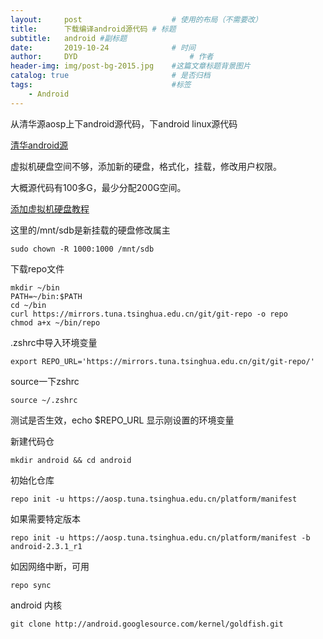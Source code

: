 ```yaml
---
layout:     post   				    # 使用的布局（不需要改）
title:      下载编译android源代码 # 标题
subtitle:   android #副标题
date:       2019-10-24 				# 时间
author:     DYD 						# 作者
header-img: img/post-bg-2015.jpg 	#这篇文章标题背景图片
catalog: true 						# 是否归档
tags:								#标签
    - Android
---
```


从清华源aosp上下android源代码，下android linux源代码

[清华android源](https://mirrors.tuna.tsinghua.edu.cn/help/AOSP/)

虚拟机硬盘空间不够，添加新的硬盘，格式化，挂载，修改用户权限。

大概源代码有100多G，最少分配200G空间。

[添加虚拟机硬盘教程](https://blog.csdn.net/y1412813204/article/details/83384427)

这里的/mnt/sdb是新挂载的硬盘修改属主
```shell
sudo chown -R 1000:1000 /mnt/sdb
```
下载repo文件
```shell
mkdir ~/bin
PATH=~/bin:$PATH
cd ~/bin
curl https://mirrors.tuna.tsinghua.edu.cn/git/git-repo -o repo
chmod a+x ~/bin/repo
```

.zshrc中导入环境变量
```shell
export REPO_URL='https://mirrors.tuna.tsinghua.edu.cn/git/git-repo/'
```
source一下zshrc
```shell
source ~/.zshrc
```

测试是否生效，echo $REPO_URL 显示刚设置的环境变量

新建代码仓
```shell
mkdir android && cd android
```

初始化仓库
```shell
repo init -u https://aosp.tuna.tsinghua.edu.cn/platform/manifest
```
如果需要特定版本
```shell
repo init -u https://aosp.tuna.tsinghua.edu.cn/platform/manifest -b android-2.3.1_r1
```
如因网络中断，可用
```shell
repo sync
```

android 内核
```shell
git clone http://android.googlesource.com/kernel/goldfish.git
```


